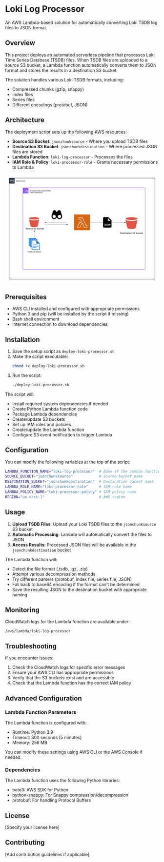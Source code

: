 # Loki Log Processor

An AWS Lambda-based solution for automatically converting Loki TSDB log files to JSON format.

## Overview

This project deploys an automated serverless pipeline that processes Loki Time Series Database (TSDB) files. When TSDB files are uploaded to a source S3 bucket, a Lambda function automatically converts them to JSON format and stores the results in a destination S3 bucket.

The solution handles various Loki TSDB formats, including:
- Compressed chunks (gzip, snappy)
- Index files
- Series files
- Different encodings (protobuf, JSON)

## Architecture

The deployment script sets up the following AWS resources:

- **Source S3 Bucket**: `jsonchunksource` - Where you upload TSDB files
- **Destination S3 Bucket**: `jsonchunkdestination` - Where processed JSON files are stored
- **Lambda Function**: `loki-log-processor` - Processes the files
- **IAM Role & Policy**: `loki-processor-role` - Grants necessary permissions to Lambda

![Architecture Diagram](https://github.com/ChaosKyle/loki2splunklambda/blob/main/loki2splunk.png)

## Prerequisites

- AWS CLI installed and configured with appropriate permissions
- Python 3 and pip (will be installed by the script if missing)
- Bash shell environment
- Internet connection to download dependencies

## Installation

1. Save the setup script as `deploy-loki-processor.sh`
2. Make the script executable:
   ```bash
   chmod +x deploy-loki-processor.sh
   ```
3. Run the script:
   ```bash
   ./deploy-loki-processor.sh
   ```

The script will:
- Install required system dependencies if needed
- Create Python Lambda function code
- Package Lambda dependencies
- Create/update S3 buckets
- Set up IAM roles and policies
- Create/update the Lambda function
- Configure S3 event notification to trigger Lambda

## Configuration

You can modify the following variables at the top of the script:

```bash
LAMBDA_FUNCTION_NAME="loki-log-processor"  # Name of the Lambda function
SOURCE_BUCKET="jsonchunksource"            # Source bucket name
DESTINATION_BUCKET="jsonchunkdestination"  # Destination bucket name
LAMBDA_ROLE_NAME="loki-processor-role"     # IAM role name
LAMBDA_POLICY_NAME="loki-processor-policy" # IAM policy name
REGION="us-east-1"                         # AWS region
```

## Usage

1. **Upload TSDB Files**: Upload your Loki TSDB files to the `jsonchunksource` S3 bucket
2. **Automatic Processing**: Lambda will automatically convert the files to JSON
3. **Access Results**: Processed JSON files will be available in the `jsonchunkdestination` bucket

The Lambda function will:
- Detect the file format (.tsdb, .gz, .zip)
- Attempt various decompression methods
- Try different parsers (protobuf, index file, series file, JSON)
- Fall back to base64 encoding if the format can't be determined
- Save the resulting JSON to the destination bucket with appropriate naming

## Monitoring

CloudWatch logs for the Lambda function are available under:
```
/aws/lambda/loki-log-processor
```

## Troubleshooting

If you encounter issues:

1. Check the CloudWatch logs for specific error messages
2. Ensure your AWS CLI has appropriate permissions
3. Verify that the S3 buckets exist and are accessible
4. Check that the Lambda function has the correct IAM policy

## Advanced Configuration

### Lambda Function Parameters

The Lambda function is configured with:
- Runtime: Python 3.9
- Timeout: 300 seconds (5 minutes)
- Memory: 256 MB

You can modify these settings using AWS CLI or the AWS Console if needed.

### Dependencies

The Lambda function uses the following Python libraries:
- boto3: AWS SDK for Python
- python-snappy: For Snappy compression/decompression
- protobuf: For handling Protocol Buffers

## License

[Specify your license here]

## Contributing

[Add contribution guidelines if applicable]
